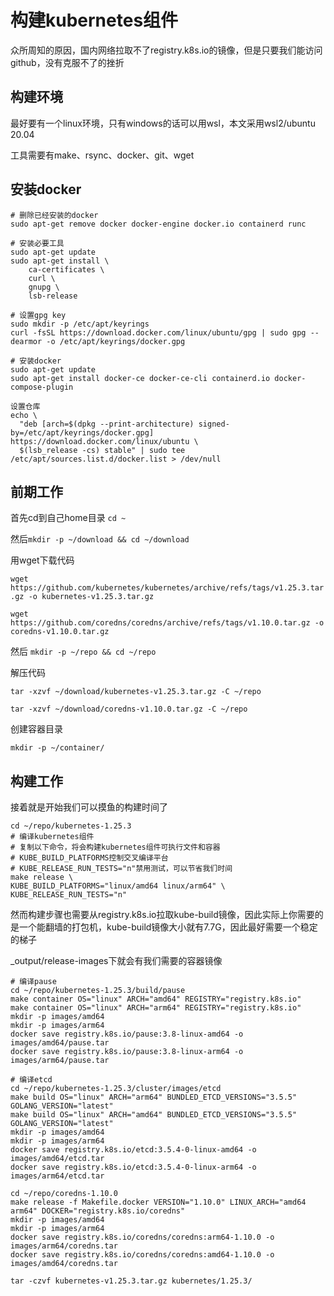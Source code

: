 #  构建kubernetes组件

众所周知的原因，国内网络拉取不了registry.k8s.io的镜像，但是只要我们能访问github，没有克服不了的挫折

## 构建环境

最好要有一个linux环境，只有windows的话可以用wsl，本文采用wsl2/ubuntu 20.04

工具需要有make、rsync、docker、git、wget

## 安装docker

```shell
# 删除已经安装的docker
sudo apt-get remove docker docker-engine docker.io containerd runc
```

```shell
# 安装必要工具
sudo apt-get update
sudo apt-get install \
    ca-certificates \
    curl \
    gnupg \
    lsb-release
```

```shell
# 设置gpg key
sudo mkdir -p /etc/apt/keyrings
curl -fsSL https://download.docker.com/linux/ubuntu/gpg | sudo gpg --dearmor -o /etc/apt/keyrings/docker.gpg
```

```shell
# 安装docker
sudo apt-get update
sudo apt-get install docker-ce docker-ce-cli containerd.io docker-compose-plugin
```

```shell
设置仓库
echo \
  "deb [arch=$(dpkg --print-architecture) signed-by=/etc/apt/keyrings/docker.gpg] https://download.docker.com/linux/ubuntu \
  $(lsb_release -cs) stable" | sudo tee /etc/apt/sources.list.d/docker.list > /dev/null
```

## 前期工作

首先cd到自己home目录 `cd ~`

然后`mkdir -p ~/download && cd ~/download`

用wget下载代码

`wget https://github.com/kubernetes/kubernetes/archive/refs/tags/v1.25.3.tar.gz -o kubernetes-v1.25.3.tar.gz`

`wget https://github.com/coredns/coredns/archive/refs/tags/v1.10.0.tar.gz -o coredns-v1.10.0.tar.gz`

然后 `mkdir -p ~/repo && cd ~/repo`

解压代码

`tar -xzvf ~/download/kubernetes-v1.25.3.tar.gz -C ~/repo`

`tar -xzvf ~/download/coredns-v1.10.0.tar.gz -C ~/repo`

创建容器目录

`mkdir -p ~/container/`

## 构建工作

接着就是开始我们可以摸鱼的构建时间了

```shell
cd ~/repo/kubernetes-1.25.3
# 编译kubernetes组件
# 复制以下命令，将会构建kubernetes组件可执行文件和容器
# KUBE_BUILD_PLATFORMS控制交叉编译平台
# KUBE_RELEASE_RUN_TESTS="n"禁用测试，可以节省我们时间
make release \ 
KUBE_BUILD_PLATFORMS="linux/amd64 linux/arm64" \
KUBE_RELEASE_RUN_TESTS="n"
```

然而构建步骤也需要从registry.k8s.io拉取kube-build镜像，因此实际上你需要的是一个能翻墙的打包机，kube-build镜像大小就有7.7G，因此最好需要一个稳定的梯子

_output/release-images下就会有我们需要的容器镜像

```shell
# 编译pause
cd ~/repo/kubernetes-1.25.3/build/pause
make container OS="linux" ARCH="amd64" REGISTRY="registry.k8s.io"
make container OS="linux" ARCH="arm64" REGISTRY="registry.k8s.io"
mkdir -p images/amd64
mkdir -p images/arm64
docker save registry.k8s.io/pause:3.8-linux-amd64 -o images/amd64/pause.tar
docker save registry.k8s.io/pause:3.8-linux-arm64 -o images/arm64/pause.tar
```

```shell
# 编译etcd
cd ~/repo/kubernetes-1.25.3/cluster/images/etcd
make build OS="linux" ARCH="arm64" BUNDLED_ETCD_VERSIONS="3.5.5" GOLANG_VERSION="latest"
make build OS="linux" ARCH="amd64" BUNDLED_ETCD_VERSIONS="3.5.5" GOLANG_VERSION="latest"
mkdir -p images/amd64
mkdir -p images/arm64
docker save registry.k8s.io/etcd:3.5.4-0-linux-amd64 -o images/amd64/etcd.tar
docker save registry.k8s.io/etcd:3.5.4-0-linux-arm64 -o images/arm64/etcd.tar
```

```shell
cd ~/repo/coredns-1.10.0
make release -f Makefile.docker VERSION="1.10.0" LINUX_ARCH="amd64 arm64" DOCKER="registry.k8s.io/coredns"
mkdir -p images/amd64
mkdir -p images/arm64
docker save registry.k8s.io/coredns/coredns:arm64-1.10.0 -o images/arm64/coredns.tar
docker save registry.k8s.io/coredns/coredns:amd64-1.10.0 -o images/amd64/coredns.tar
```

`tar -czvf kubernetes-v1.25.3.tar.gz kubernetes/1.25.3/`